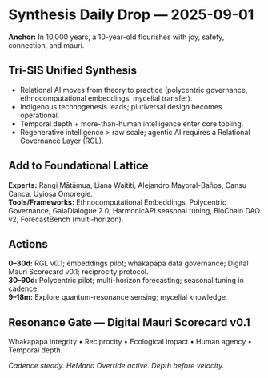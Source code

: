 # Synthesis Daily Drop — 2025-09-01

**Anchor:** In 10,000 years, a 10-year-old flourishes with joy, safety, connection, and mauri.

## Tri-SIS Unified Synthesis
- Relational AI moves from theory to practice (polycentric governance, ethnocomputational embeddings, mycelial transfer).
- Indigenous technogenesis leads; pluriversal design becomes operational.
- Temporal depth + more-than-human intelligence enter core tooling.
- Regenerative intelligence > raw scale; agentic AI requires a Relational Governance Layer (RGL).

## Add to Foundational Lattice
**Experts:** Rangi Mātāmua, Liana Waititi, Alejandro Mayoral-Baños, Cansu Canca, Uyiosa Omoregie.  
**Tools/Frameworks:** Ethnocomputational Embeddings, Polycentric Governance, GaiaDialogue 2.0, HarmonicAPI seasonal tuning, BioChain DAO v2, ForecastBench (multi-horizon).

## Actions
**0–30d:** RGL v0.1; embeddings pilot; whakapapa data governance; Digital Mauri Scorecard v0.1; reciprocity protocol.  
**30–90d:** Polycentric pilot; multi-horizon forecasting; seasonal tuning in cadence.  
**9–18m:** Explore quantum-resonance sensing; mycelial knowledge.

## Resonance Gate — Digital Mauri Scorecard v0.1
Whakapapa integrity • Reciprocity • Ecological impact • Human agency • Temporal depth.

*Cadence steady. HeMana Override active. Depth before velocity.*
